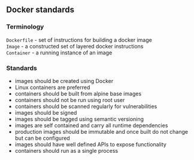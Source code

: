 ## Docker standards

### Terminology
`Dockerfile` - set of instructions for building a docker image  
`Image` - a constructed set of layered docker instructions  
`Container` - a running instance of an image

### Standards
- images should be created using Docker
- Linux containers are preferred
- containers should be built from alpine base images
- containers should not be run using root user
- containers should be scanned regularly for vulnerabilities
- images should be signed
- images should be tagged using semantic versioning
- images are self contained and carry all runtime dependencies
- production images should be immutable and once built do not change but can be configured
- images should have well defined APIs to expose functionality
- containers should run as a single process 
